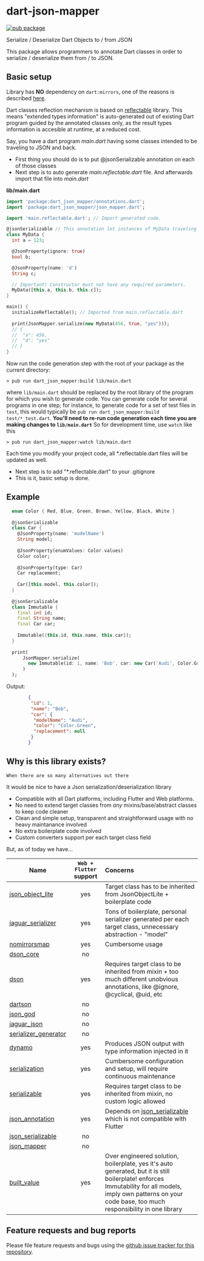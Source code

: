 # dart-json-mapper

[![pub package](https://img.shields.io/pub/v/dart_json_mapper.svg)](https://pub.dartlang.org/packages/dart_json_mapper)

Serialize / Deserialize Dart Objects to / from JSON

This package allows programmers to annotate Dart classes in order to
  serialize / deserialize them from / to JSON.
  
## Basic setup

Library has **NO** dependency on `dart:mirrors`, one of the reasons is described [here][1].

Dart classes reflection mechanism is based on [reflectable][3] library. This means "extended types information" is auto-generated out of existing Dart program guided by the annotated classes only, as the result types information is accesible at runtime, at a reduced cost.

Say, you have a dart program *main.dart* having some classes intended to be traveling to JSON and back.
- First thing you should do is to put @jsonSerializable annotation on each of those classes
- Next step is to auto generate *main.reflectable.dart* file. And afterwards import that file into *main.dart*

**lib/main.dart**
```dart
import 'package:dart_json_mapper/annotations.dart';
import 'package:dart_json_mapper/json_mapper.dart';

import 'main.reflectable.dart'; // Import generated code.

@jsonSerializable // This annotation let instances of MyData traveling to/from JSON
class MyData {
  int a = 123;

  @JsonProperty(ignore: true)
  bool b;

  @JsonProperty(name: 'd')
  String c;

  // Important! Constructor must not have any required parameters.
  MyData([this.a, this.b, this.c]);
}

main() {
  initializeReflectable(); // Imported from main.reflectable.dart
  
  print(JsonMapper.serialize(new MyData(456, true, "yes")));
  // { 
  //  "a": 456,
  //  "d": "yes"
  // }
}
```

Now run the code generation step with the root of your package as the current
directory:

```shell
> pub run dart_json_mapper:build lib/main.dart
```

where `lib/main.dart` should be replaced by the root library of the
program for which you wish to generate code. You can generate code for
several programs in one step; for instance, to generate code for a set of
test files in `test`, this would typically be
`pub run dart_json_mapper:build test/*_test.dart`.
**You'll need to re-run code generation each time you are making changes to `lib/main.dart`**
So for development time, use `watch` like this

```shell
> pub run dart_json_mapper:watch lib/main.dart
```

Each time you modify your project code, all *.reflectable.dart files will be updated as well.
- Next step is to add "*.reflectable.dart" to your .gitignore
- This is it, basic setup is done.

## Example

```dart
  enum Color { Red, Blue, Green, Brown, Yellow, Black, White }
  
  @jsonSerializable
  class Car {
    @JsonProperty(name: 'modelName')
    String model;
  
    @JsonProperty(enumValues: Color.values)
    Color color;
  
    @JsonProperty(type: Car)
    Car replacement;
  
    Car([this.model, this.color]);
  }
  
  @jsonSerializable
  class Immutable {
    final int id;
    final String name;
    final Car car;
  
    Immutable({this.id, this.name, this.car});
  }
  
  print(
      JsonMapper.serialize(
        new Immutable(id: 1, name: 'Bob', car: new Car('Audi', Color.Green))
      )
  );
``` 
Output:
```json
        {
         "id": 1,
         "name": "Bob",
         "car": {
          "modelName": "Audi",
          "color": "Color.Green",
          "replacement": null
         }
        }
```

## Why is this library exists? 
`When there are so many alternatives out there`

It would be nice to have a Json serialization/deserialization library
* Compatible with all Dart platforms, including Flutter and Web platforms.
* No need to extend target classes from *any* mixins/base/abstract classes to keep code cleaner
* Clean and simple setup, transparent and straightforward usage with no heavy maintanance involved
* No extra boilerplate code involved
* Custom converters support per each target class field

But, as of today we have...

| Name        | `Web + Flutter` support | Concerns   |
| ----------- |:-----------------------:|:-----------|  
|[json_object_lite][100]| yes |  Target class has to be inherited from JsonObjectLite + boilerplate code |
|[jaguar_serializer][101]| yes | Tons of boilerplate, personal serializer generated per each target class, unnecessary abstraction - "model"|
|[nomirrorsmap][102]| yes |  Cumbersome usage|
|[dson_core][103]| no | |
|[dson][104]| yes | Requires target class to be inherited from mixin + too much different unobvious annotations, like @ignore, @cyclical, @uid, etc|
|[dartson][105]| no | |
|[json_god][106]| no | |
|[jaguar_json][107]| no | |
|[serializer_generator][108]| no | |
|[dynamo][109]| yes   |Produces JSON output with type information injected in it|
|[serialization][110]|yes   |Cumbersome configuration and setup, will require continuous maintenance|
|[serializable][111]| yes  |Requires target class to be inherited from mixin, no custom logic allowed|
|[json_annotation][112]|yes   |Depends on  [json_serializable][113] which is not compatible with Flutter|
|[json_serializable][113]| no  ||
|[json_mapper][114]| no ||
|[built_value][115]| yes |Over engineered solution, boilerplate, yes it's auto generated, but it is still boilerplate! enforces Immutability for all models, imply own patterns on your code base, too much responsibility in one library |


[100]: https://pub.dartlang.org/packages/json_object_lite
[101]: https://pub.dartlang.org/packages/jaguar_serializer
[102]: https://pub.dartlang.org/packages/nomirrorsmap
[103]: https://pub.dartlang.org/packages/dson_core
[104]: https://pub.dartlang.org/packages/dson
[105]: https://pub.dartlang.org/packages/dartson
[106]: https://pub.dartlang.org/packages/json_god
[107]: https://pub.dartlang.org/packages/jaguar_json
[108]: https://pub.dartlang.org/packages/serializer_generator
[109]: https://pub.dartlang.org/packages/dynamo
[110]: https://pub.dartlang.org/packages/serialization
[111]: https://pub.dartlang.org/packages/serializable
[112]: https://pub.dartlang.org/packages/json_annotation
[113]: https://pub.dartlang.org/packages/json_serializable
[114]: https://pub.dartlang.org/packages/json_mapper
[115]: https://pub.dartlang.org/packages/built_value

## Feature requests and bug reports

Please file feature requests and bugs using the
[github issue tracker for this repository][2].



[1]: https://github.com/flutter/flutter/issues/1150
[2]: https://github.com/k-paxian/dart-json-mapper/issues
[3]: https://pub.dartlang.org/packages/reflectable
